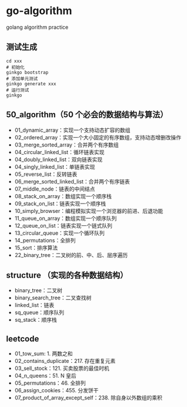 # go-algorithm

golang algorithm practice

## 测试生成

```
cd xxx
# 初始化
ginkgo bootstrap
# 添加单元测试
ginkgo generate xxx
# 运行测试
ginkgo
```

## 50_algorithm（50 个必会的数据结构与算法）

- 01_dynamic_array：实现一个支持动态扩容的数组
- 02_ordered_array：实现一个大小固定的有序数组，支持动态增删改操作
- 03_merge_sorted_array：合并两个有序数组
- 04_circular_linked_list：循环链表实现
- 04_doubly_linked_list：双向链表实现
- 04_singly_linked_list：单链表实现
- 05_reverse_list：反转链表
- 06_merge_sorted_linked_list：合并两个有序链表
- 07_middle_node：链表的中间结点
- 08_stack_on_array：数组实现一个顺序栈
- 09_stack_on_list：链表实现一个顺序栈
- 10_simply_browser：编程模拟实现一个浏览器的前进、后退功能
- 11_queue_on_array：数组实现一个顺序队列
- 12_queue_on_list：链表实现一个链式队列
- 13_circular_queue：实现一个循环队列
- 14_permutations：全排列
- 15_sort：排序算法
- 22_binary_tree：二叉树的前、中、后、层序遍历

## structure （实现的各种数据结构）

- binary_tree：二叉树
- binary_search_tree：二叉查找树
- linked_list：链表
- sq_queue：顺序队列
- sq_stack：顺序栈

## leetcode

- 01_tow_sum: 1. 两数之和
- 02_contains_duplicate：217. 存在重复元素
- 03_sell_stock：121. 买卖股票的最佳时机
- 04_n_queens：51. N 皇后
- 05_permutations：46. 全排列
- 06_assign_cookies：455. 分发饼干
- 07_product_of_array_except_self：238. 除自身以外数组的乘积
